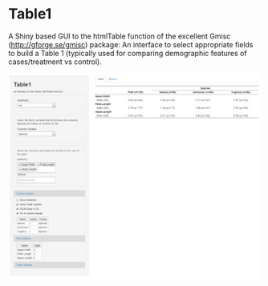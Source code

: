 Table1
======

A Shiny based GUI to the htmlTable function of the excellent Gmisc (http://gforge.se/gmisc) package: An interface to select appropriate fields to build a Table 1 (typically used for comparing demographic features of cases/treatment vs control). 

![Screenshot](Screenshot.png)
